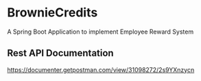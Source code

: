 # BrownieCredits
A Spring Boot Application to implement Employee Reward System
## Rest API Documentation
https://documenter.getpostman.com/view/31098272/2s9YXnzycn
